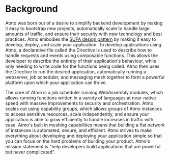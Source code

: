 # Background

Atmo was born out of a desire to simplify backend development by making it easy to bootstrap new projects, automatically scale to handle large amounts of traffic, and ensure their security with new technology and best practices. Atmo embodies the [SUFA design pattern](https://blog.suborbital.dev/how-to-familiarize-yourself-with-a-new-codebase) by making it easy to develop, deploy, and scale your application. To develop applications using Atmo, a declarative file called the Directive is used to describe how to handle requests and events using composable functions. This allows the developer to describe the entirety of their application's behaviour, while only needing to write code for the functions being called. Atmo then uses the Directive to run the desired application, automatically running a webserver, job scheduler, and messaging mesh together to form a powerful platform upon which your application can thrive.

The core of Atmo is a job scheduler running WebAssembly modules, which allows running functions written in a variety of languages at near-native speed with massive improvements to security and orchestration. Atmo scales out using capability groups, which allows groups of Atmo instances to access sensitive resources, scale independently, and ensure your application is able to grow efficiently to handle increases in traffic with ease. Atmo's built in meshing capabilities means that building a flat network of instances is automated, secure, and efficient. Atmo strives to make everything about developing and deploying your application simple so that you can focus on the hard problems of building your product. Atmo's mission statement is "help developers build applications that are powerful but never complicated".

